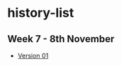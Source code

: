 # history-list

Week 7 - 8th November
---------------------

- [Version 01](http://jordyquench.github.io/history-list-1/history-list-1.html)
